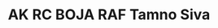 ---
layout: product
title: "AK RC BOJA RAF Tamno Siva"
price: "330" 
desc: "Acrylic Laquer 10mL"
img_path: "/assets/img/RC294.jpg"
brand: "AK "
available: true
special_offer: false
new: false
soon: false
cat: "020000"
subcat: "020200"
subsubcat: "020201"
sifra: "RC294"
popular: true
---